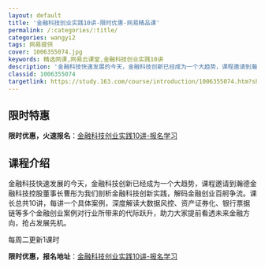 ```yaml
---
layout: default
title: '金融科技创业实践10讲-限时优惠-网易精品课'
permalink: /:categories/:title/
categories: wangyi2
tags: 网易提供
cover: 1006355074.jpg
keywords: 精选网课,网易云课堂,金融科技创业实践10讲
description: '金融科技快速发展的今天，金融科技创新已经成为一个大趋势，课程邀请到瀚德金融科技控股董事长曹彤为我们剖析金融科技创新实践，'
classid: 1006355074
targetlink: https://study.163.com/course/introduction/1006355074.htm?share=1&shareId=1025206652&utm_campaign=share&utm_medium=iphoneShare&utm_source=&utm_u=1025206652
---
```


## 限时特惠

**限时优惠，火速报名**：[金融科技创业实践10讲-报名学习](https://study.163.com/course/introduction/1006355074.htm?share=1&shareId=1025206652&utm_campaign=share&utm_medium=iphoneShare&utm_source=&utm_u=1025206652)

## 课程介绍

金融科技快速发展的今天，金融科技创新已经成为一个大趋势，课程邀请到瀚德金融科技控股董事长曹彤为我们剖析金融科技创新实践，解码金融创业百舸争流。课长总共10讲，每讲一个具体案例，深度解读大数据风控、资产证券化、银行票据链等多个金融创业案例对行业所带来的代际跃升，助力大家提前看透未来金融方向，抢占发展先机。

每周二更新1课时

**限时优惠，报名地址**：[金融科技创业实践10讲-报名学习](https://study.163.com/course/introduction/1006355074.htm?share=1&shareId=1025206652&utm_campaign=share&utm_medium=iphoneShare&utm_source=&utm_u=1025206652)

